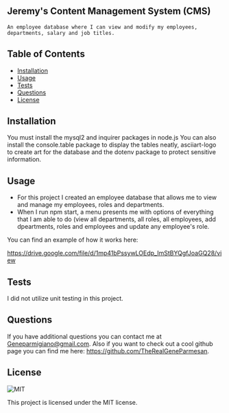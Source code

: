 ## Jeremy's Content Management System (CMS)
    
    An employee database where I can view and modify my employees, departments, salary and job titles. 

## Table of Contents

- [Installation](#installation)
- [Usage](#usage)
- [Tests](#tests)
- [Questions](#questions)
- [License](#license)

## Installation

You must install the mysql2 and inquirer packages in node.js 
You can also install the console.table package to display the tables neatly, asciiart-logo to create art for the database and the dotenv package to protect sensitive information.

## Usage

- For this project I created an employee database that allows me to view and manage my employees, roles and departments.
- When I run npm start, a menu presents me with options of everything that I am able to do (view all departments, all roles, all employees, add dpeartments, roles and employees and update any employee's role.

You can find an example of how it works here:

https://drive.google.com/file/d/1mp41bPssywLOEdp_ImStBYQgfJoaGQ28/view

## Tests

I did not utilize unit testing in this project. 

## Questions

If you have additional questions you can contact me at Geneparmigiano@gmail.com. Also if you want to check out a cool github page you can find me here: https://github.com/TheRealGeneParmesan.

## License

![MIT](https://img.shields.io/badge/license-MIT-brightgreen)

This project is licensed under the MIT license.
